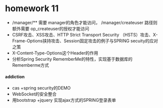 # homework 11

 * /manager/** 需要 manager的角色才能访问， /manager/createuser 路径则额外需要 op_createuser的授权才能访问
 * CSRF攻击、XSS攻击、HTTP Strict Transport Security （HSTS）攻击、X-Frame-Options挟持攻击、Session固定攻击的例子与SPRING secuity的应对之策
 * X-Content-Type-Options这个Header的作用
 * 分析Spring Security RememberMe的特性，实现基于数据库的Rememberme方式
 
 #### addiction
 * cas +spring security的DEMO
 * WebSocket的安全整合
 * 用bootstrap +jquery 实现ajax方式的SPRING登录表单
